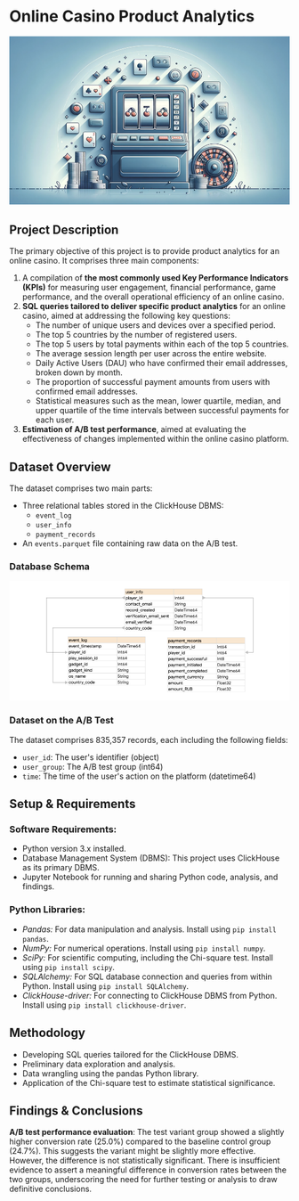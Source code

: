 # Online Casino Product Analytics
![Online Casino](/images/online-casino.png)
## Project Description
The primary objective of this project is to provide product analytics for an online casino. 
It comprises three main components:
1. A compilation of **the most commonly used Key Performance Indicators (KPIs)** for measuring user engagement, 
financial performance, game performance, and the overall operational efficiency of an online casino.
2. **SQL queries tailored to deliver specific product analytics** for an online casino, aimed at addressing 
the following key questions:
   * The number of unique users and devices over a specified period.
   * The top 5 countries by the number of registered users.
   * The top 5 users by total payments within each of the top 5 countries.
   * The average session length per user across the entire website.
   * Daily Active Users (DAU) who have confirmed their email addresses, broken down by month.
   * The proportion of successful payment amounts from users with confirmed email addresses.
   * Statistical measures such as the mean, lower quartile, median, and upper quartile of the time intervals between successful payments for each user.
3. **Estimation of A/B test performance**, aimed at evaluating the effectiveness of changes implemented within the online casino platform.

## Dataset Overview

The dataset comprises two main parts:
* Three relational tables stored in the ClickHouse DBMS:
  * `event_log`
  * `user_info`
  * `payment_records`
* An `events.parquet` file containing raw data on the A/B test.

### Database Schema
![Database Schema](/images/database-schema.png)

### Dataset on the A/B Test
The dataset comprises 835,357 records, each including the following fields:
* `user_id`: The user's identifier (object)
* `user_group`: The A/B test group (int64)
* `time`: The time of the user's action on the platform (datetime64)

## Setup & Requirements
### Software Requirements:
* Python version 3.x installed.
* Database Management System (DBMS): This project uses ClickHouse as its primary DBMS.
* Jupyter Notebook for running and sharing Python code, analysis, and findings.

### Python Libraries:
* *Pandas:* For data manipulation and analysis. Install using `pip install pandas`.
* *NumPy:* For numerical operations. Install using `pip install numpy`.
* *SciPy:* For scientific computing, including the Chi-square test. Install using `pip install scipy`.
* *SQLAlchemy:* For SQL database connection and queries from within Python. Install using `pip install SQLAlchemy`.
* *ClickHouse-driver:* For connecting to ClickHouse DBMS from Python. Install using `pip install clickhouse-driver`.

## Methodology
* Developing SQL queries tailored for the ClickHouse DBMS.
* Preliminary data exploration and analysis.
* Data wrangling using the pandas Python library.
* Application of the Chi-square test to estimate statistical significance.

## Findings & Conclusions
**A/B test performance evaluation**: The test variant group showed a slightly higher conversion rate (25.0%) compared to the baseline control group (24.7%). 
This suggests the variant might be slightly more effective. However, the difference is not statistically significant. 
There is insufficient evidence to assert a meaningful difference in conversion rates between the two groups, 
underscoring the need for further testing or analysis to draw definitive conclusions.
